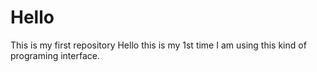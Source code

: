 # Hello
This is my first repository
Hello this is my 1st time I am using this kind of programing interface.
